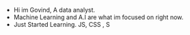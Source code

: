-  Hi im Govind, A data analyst.
-  Machine Learning and A.I are what im focused on right now.
-  Just Started Learning. JS, CSS , S

<!---
Govind1997/Govind1997 is a ✨ special ✨ repository because its `README.md` (this file) appears on your GitHub profile.
You can click the Preview link to take a look at your changes.
--->
